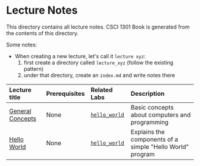 # Lecture Notes

This directory contains all lecture notes. CSCI 1301 Book is generated from the contents of this directory.

Some notes:

- When creating a new lecture, let's call it `lecture xyz`:
    1. first create a directory called `lecture_xyz` (follow the existing pattern)
    2. under that directory, create an `index.md` and write notes there
    

<!-- In this index of lectures, add a short description what that lecture contains so it is not necessary to look inside the directory to understand its content -->

| Lecture title | Prerequisites | Related Labs |  Description |
| :--- | :--- | :--- | :--- |
| [General Concepts](/lectures/general_concepts) | None | [`hello_world`](/labs/hello-world) | Basic concepts about computers and programming |
| [Hello World](/lectures/hello_world) | None | [`hello_world`](/labs/hello-world) | Explains the components of a simple "Hello World" program |